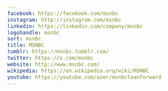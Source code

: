 ```yaml
---
facebook: https://facebook.com/msnbc
instagram: http://instagram.com/msnbc
linkedin: https://linkedin.com/company/msnbc
logohandle: msnbc
sort: msnbc
title: MSNBC
tumblr: https://msnbc.tumblr.com/
twitter: https://x.com/msnbc
website: http://www.msnbc.com/
wikipedia: https://en.wikipedia.org/wiki/MSNBC
youtube: https://youtube.com/user/msnbcleanforward
---
```

